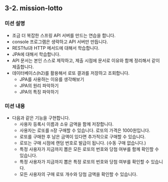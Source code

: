 ## 3-2. mission-lotto

### 미션 설명

* 조금 더 복잡한 스프링 API 서버를 만드는 연습을 합니다.
* console 프로그램은 생략하고 API 서버만 만듭니다.
* RESTful과 HTTP 메서드에 대해서 학습합니다.
* JPA에 대해서 학습합니다.
* API 문서는 본인 스스로 제작하고, 제출 시점에 문서로 이유와 함께 정리해서 같이 제출합니다.
* 데이터베이스(h2)를 활용해서 로또 결과를 저장하고 조회합니다. 
  * JPA를 사용하는 이유를 생각해보기
  * JPA의 원리 파악하기
  * JPA의 특징 파악하기

### 미션 내용
* 다음과 같은 기능을 구현합니다.
  * 사용자 등록시 이름과 소유 금액을 함께 저장합니다.
  * 사용자는 로또를 n장 구매할 수 있습니다. 로또의 가격은 1000원입니다.
  * 로또를 구매한 후 남은 금액이 있다면 추가적으로 구매할 수 있습니다.
  * 로또는 구매 시점에 랜덤 번호로 발급이 됩니다. (수동 구매 없습니다.)
  * 특정 사용자가 지금까지 뽑은 모든 로또의 번호와 당첨 여부를 함께 확인할 수 있습니다.
  * 특정 사용자가 지금까지 뽑은 특정 로또의 번호와 당첨 여부를 확인할 수 있습니다.
  * 모든 사용자의 구매 로또 개수와 당첨 금액을 확인할 수 있습니다.
